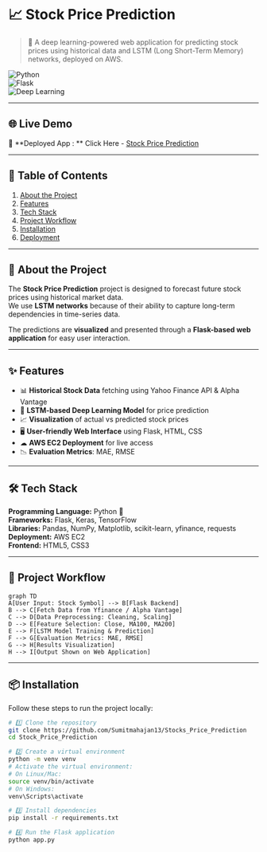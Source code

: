 # 📈 Stock Price Prediction

> 🚀 A deep learning-powered web application for predicting stock prices using historical data and LSTM (Long Short-Term Memory) networks, deployed on AWS.


![Python](https://img.shields.io/badge/Python-3.10%2B-blue)  
![Flask](https://img.shields.io/badge/Flask-2.0-lightgrey)  
![Deep Learning](https://img.shields.io/badge/Deep%20Learning-LSTM-orange)  

---

## 🌐 Live Demo
🔗 **Deployed App : ** Click Here - [Stock Price Prediction ](http://13.234.31.124:5000)

---

## 📜 Table of Contents
1. [About the Project](#-about-the-project)  
2. [Features](#-features)  
3. [Tech Stack](#-tech-stack)  
4. [Project Workflow](#-project-workflow)  
5. [Installation](#-installation)  
6. [Deployment](#-deployment)
 

 

---

## 📌 About the Project
The **Stock Price Prediction** project is designed to forecast future stock prices using historical market data.  
We use **LSTM networks** because of their ability to capture long-term dependencies in time-series data.  

The predictions are **visualized** and presented through a **Flask-based web application** for easy user interaction.

---

## ✨ Features
- 📊 **Historical Stock Data** fetching using Yahoo Finance API & Alpha Vantage  
- 🔮 **LSTM-based Deep Learning Model** for price prediction  
- 📈 **Visualization** of actual vs predicted stock prices  
- 🖥 **User-friendly Web Interface** using Flask, HTML, CSS  
- ☁ **AWS EC2 Deployment** for live access  
- 📉 **Evaluation Metrics**: MAE, RMSE  

---

## 🛠 Tech Stack

**Programming Language:** Python 🐍  
**Frameworks:** Flask, Keras, TensorFlow  
**Libraries:** Pandas, NumPy, Matplotlib, scikit-learn, yfinance, requests  
**Deployment:** AWS EC2  
**Frontend:** HTML5, CSS3  

---

## 🔄 Project Workflow
```mermaid
graph TD
A[User Input: Stock Symbol] --> B[Flask Backend]
B --> C[Fetch Data from Yfinance / Alpha Vantage]
C --> D[Data Preprocessing: Cleaning, Scaling]
D --> E[Feature Selection: Close, MA100, MA200]
E --> F[LSTM Model Training & Prediction]
F --> G[Evaluation Metrics: MAE, RMSE]
G --> H[Results Visualization]
H --> I[Output Shown on Web Application]
```

---

## 📦 Installation

Follow these steps to run the project locally:

```bash
# 1️⃣ Clone the repository
git clone https://github.com/Sumitmahajan13/Stocks_Price_Prediction
cd Stock_Price_Prediction

# 2️⃣ Create a virtual environment
python -m venv venv
# Activate the virtual environment:
# On Linux/Mac:
source venv/bin/activate
# On Windows:
venv\Scripts\activate

# 3️⃣ Install dependencies
pip install -r requirements.txt

# 4️⃣ Run the Flask application
python app.py
```